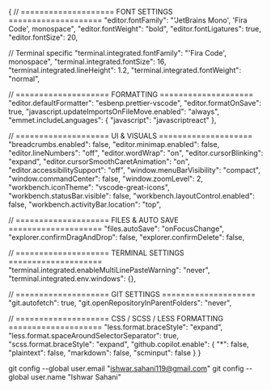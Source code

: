 {
// ==================== FONT SETTINGS ====================
"editor.fontFamily": "'JetBrains Mono', 'Fira Code', monospace",
"editor.fontWeight": "bold",
"editor.fontLigatures": true,
"editor.fontSize": 20,

// Terminal specific
"terminal.integrated.fontFamily": "'Fira Code', monospace",
"terminal.integrated.fontSize": 16,
"terminal.integrated.lineHeight": 1.2,
"terminal.integrated.fontWeight": "normal",

// ==================== FORMATTING ====================
"editor.defaultFormatter": "esbenp.prettier-vscode",
"editor.formatOnSave": true,
"javascript.updateImportsOnFileMove.enabled": "always",
"emmet.includeLanguages": {
"javascript": "javascriptreact"
},

// ==================== UI & VISUALS ====================
"breadcrumbs.enabled": false,
"editor.minimap.enabled": false,
"editor.lineNumbers": "off",
"editor.wordWrap": "on",
"editor.cursorBlinking": "expand",
"editor.cursorSmoothCaretAnimation": "on",
"editor.accessibilitySupport": "off",
"window.menuBarVisibility": "compact",
"window.commandCenter": false,
"window.zoomLevel": 2,
"workbench.iconTheme": "vscode-great-icons",
"workbench.statusBar.visible": false,
"workbench.layoutControl.enabled": false,
"workbench.activityBar.location": "top",

// ==================== FILES & AUTO SAVE ====================
"files.autoSave": "onFocusChange",
"explorer.confirmDragAndDrop": false,
"explorer.confirmDelete": false,

// ==================== TERMINAL SETTINGS ====================
"terminal.integrated.enableMultiLinePasteWarning": "never",
"terminal.integrated.env.windows": {},

// ==================== GIT SETTINGS ====================
"git.autofetch": true,
"git.openRepositoryInParentFolders": "never",

// ==================== CSS / SCSS / LESS FORMATTING ====================
"less.format.braceStyle": "expand",
"less.format.spaceAroundSelectorSeparator": true,
"scss.format.braceStyle": "expand",
"github.copilot.enable": {
"\*": false,
"plaintext": false,
"markdown": false,
"scminput": false
}
}

git config --global user.email "ishwar.sahani119@gmail.com"
git config --global user.name "Ishwar Sahani"
